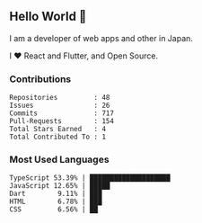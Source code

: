 ## Hello World 👋

I am a developer of web apps and other in Japan.

I ❤️ React and Flutter, and Open Source.

### Contributions

<!-- contributions start -->

    Repositories         : 48
    Issues               : 26
    Commits              : 717
    Pull-Requests        : 154
    Total Stars Earned   : 4
    Total Contributed To : 1

<!-- contributions end -->

### Most Used Languages

<!-- most-used-languages start -->

    TypeScript 53.39% | ████████████████████
    JavaScript 12.65% | █████
    Dart        9.11% | ███
    HTML        6.78% | ███
    CSS         6.56% | ██

<!-- most-used-languages end -->
